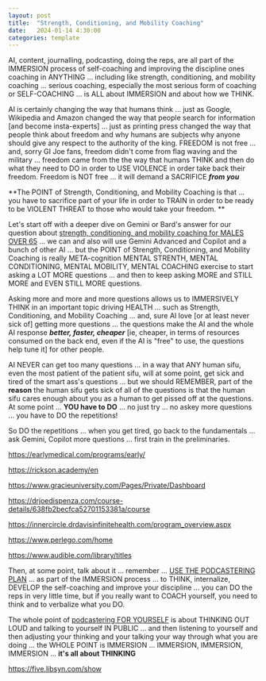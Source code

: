 ```yaml
---
layout: post
title:  "Strength, Conditioning, and Mobility Coaching"
date:   2024-01-14 4:30:00
categories: template
---
```


AI, content, journalling, podcasting, doing the reps, are all part of the IMMERSION process of self-coaching and improving the discipline ones coaching in ANYTHING ... including like strength, conditioning, and mobility coaching ... serious coaching, especially the most serious form of coaching or SELF-COACHING ... is ALL about IMMERSION and about how we THINK.

AI is certainly changing the way that humans think ... just as Google, Wikipedia and Amazon changed the way that people search for information [and become insta-experts] ... just as printing press changed the way that people think about freedom and why humans are subjects why anyone should give any respect to the authority of the king. FREEDOM is not free ... and, sorry GI Joe fans, freedom didn't come from flag waving and the military ... freedom came from the the way that humans THINK and then do what they need to DO in order to USE VIOLENCE in order take back their freedom. Freedom is NOT free ... it will demand a SACRIFICE ***from you*** 

**The POINT of Strength, Conditioning, and Mobility Coaching is that ... you have to sacrifice part of your life in order to TRAIN in order to be ready to be VIOLENT THREAT to those who would take your freedom. **

Let's start off with a deeper dive on Gemini or Bard's answer for our question about [strength, conditioning, and mobility coaching for MALES OVER 65](https://g.co/bard/share/05a7387874fd) ... we can and also will use Gemini Advanced and Copilot and a bunch of other AI ... but the POINT of Strength, Conditioning, and Mobility Coaching is really META-cognition MENTAL STRENTH, MENTAL CONDITIONING, MENTAL MOBILITY, MENTAL COACHING exercise to start asking a LOT MORE questions ... and then to keep asking MORE and STILL MORE and EVEN STILL MORE questions.

Asking more and more and more questions allows us to IMMERSIVELY THINK in an important topic driving HEALTH ... such as Strength, Conditioning, and Mobility Coaching ... and, sure AI love [or at least never sick of] getting more questions ... the questions make the AI and the whole AI response ***better, faster, cheaper*** [ie, cheaper, in terms of resources consumed on the back end, even if the AI is "free" to use, the questions help tune it] for other people.

AI NEVER can get too many questions ... in a way that ANY human sifu, even the most patient of the patient sifu, will at some point, get sick and tired of the smart ass's questions ... but we should REMEMBER, part of the **reason** the human sifu gets sick of all of the questions is that the human sifu cares enough about you as a human to get pissed off at the questions.  At some point ... **YOU have to DO** ... no just try ... no askey more questions ... you have to DO the repetitions!

So DO the repetitions ... when you get tired, go back to the fundamentals ... ask Gemini, Copilot more questions ... first train in the preliminaries.

https://earlymedical.com/programs/early/

https://rickson.academy/en

https://www.gracieuniversity.com/Pages/Private/Dashboard

https://drjoedispenza.com/course-details/638fb2becfca52701153381a/course

https://innercircle.drdavisinfinitehealth.com/program_overview.aspx

https://www.perlego.com/home

https://www.audible.com/library/titles


Then, at some point, talk about it ... remember ... [USE THE PODCASTERING PLAN](https://five.libsynsupport.com/hc/en-us/articles/5454952503195-About-the-Plan-Levels) ... as part of the IMMERSION process ... to THINK, internalize, DEVELOP the self-coaching and improve your discipline ... you can DO the reps in very little time, but if you really want to COACH yourself, you need to think and  to verbalize what you DO.  

The whole point of [podcastering FOR YOURSELF](https://five.libsyn.com/show) is about THINKING OUT LOUD and talking to yourself IN PUBLIC ... and then listening to yourself and then adjusting your thinking and your talking your way through what you are doing ... the WHOLE POINT is IMMERSION ... IMMERSION, IMMERSION, IMMERSION ... **it's all about THINKING** 

https://five.libsyn.com/show